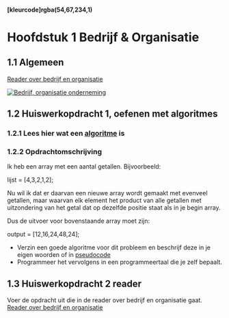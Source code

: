 #### [kleurcode]rgba(54,67,234,1)

#  Hoofdstuk 1 Bedrijf & Organisatie

## 1.1 Algemeen

[Reader over bedrijf en organisatie](https://elo.kw1c.nl/CMS/Studie/811%20ICT-Academie/811%20VakkenInhoud/%5BB.05%20BED%5D%20Bedrijfskunde/Productie/01.%20Reader/Bedrijf%20-%20Organisatie.docx)

[![Bedrijf, organisatie onderneming](http://img.youtube.com/vi/33fjBhQHcn4/0.jpg)](http://www.youtube.com/watch?v=33fjBhQHcn4)

## 1.2 Huiswerkopdracht 1, oefenen met algoritmes

### 1.2.1 Lees hier wat een [algoritme](https://nl.wiktionary.org/wiki/algoritme) is 

### 1.2.2 Opdrachtomschrijving
Ik heb een array met een aantal getallen. Bijvoorbeeld:

lijst = [4,3,2,1,2];

Nu wil ik dat er daarvan een nieuwe array wordt gemaakt met evenveel getallen, maar waarvan elk element het product van alle getallen met uitzondering van het getal dat op dezelfde positie staat als in je begin array.

Dus de uitvoer voor bovenstaande array moet zijn:

output = [12,16,24,48,24];

- Verzin een goede algoritme voor dit probleem en beschrijf deze in je eigen woorden
of in [pseudocode](https://nl.wikipedia.org/wiki/Pseudocode)
- Programmeer het vervolgens in een programmeertaal die je zelf bepaalt.

## 1.3 Huiswerkopdracht 2 reader 

Voer de opdracht uit die in de reader over bedrijf en organisatie gaat.<br>
[Reader over bedrijf en organisatie](https://elo.kw1c.nl/CMS/Studie/811%20ICT-Academie/811%20VakkenInhoud/%5BB.05%20BED%5D%20Bedrijfskunde/Productie/01.%20Reader/Bedrijf%20-%20Organisatie.docx)


